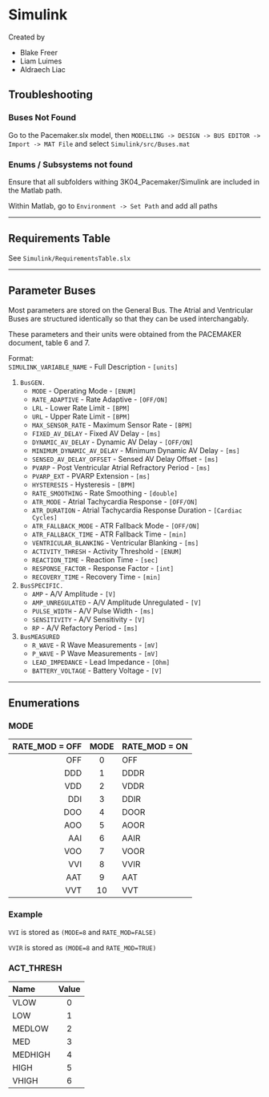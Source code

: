 # Simulink
Created by
- Blake Freer
- Liam Luimes
- Aldraech Liac 

## Troubleshooting
### Buses Not Found
Go to the Pacemaker.slx model, then `MODELLING -> DESIGN -> BUS EDITOR -> Import -> MAT File` and select `Simulink/src/Buses.mat`
### Enums / Subsystems not found
Ensure that all subfolders withing 3K04_Pacemaker/Simulink are included in the Matlab path.

Within Matlab, go to `Environment -> Set Path` and add all paths

---

## Requirements Table
See `Simulink/RequirementsTable.slx`

---

## Parameter Buses
Most parameters are stored on the General Bus. The Atrial and Ventricular Buses are structured identically so that they can be used interchangably.

These parameters and their units were obtained from the PACEMAKER document, table 6 and 7.

Format:\
`SIMULINK_VARIABLE_NAME` - Full Description - `[units]`

1. `BusGEN.`
    - `MODE` - Operating Mode - `[ENUM]`
    - `RATE_ADAPTIVE` - Rate Adaptive - `[OFF/ON]`
    - `LRL` - Lower Rate Limit - `[BPM]`
    - `URL` - Upper Rate Limit - `[BPM]`
    - `MAX_SENSOR_RATE` - Maximum Sensor Rate - `[BPM]`
    - `FIXED_AV_DELAY` - Fixed AV Delay - `[ms]`
    - `DYNAMIC_AV_DELAY` - Dynamic AV Delay - `[OFF/ON]`
    - `MINIMUM_DYNAMIC_AV_DELAY` - Minimum Dynamic AV Delay - `[ms]` 
    - `SENSED_AV_DELAY_OFFSET` - Sensed AV Delay Offset - `[ms]`
    - `PVARP` - Post Ventricular Atrial Refractory Period - `[ms]`
    - `PVARP_EXT` - PVARP Extension - `[ms]`
    - `HYSTERESIS` - Hysteresis - `[BPM]`
    - `RATE_SMOOTHING` - Rate Smoothing - `[double]`
    - `ATR_MODE` - Atrial Tachycardia Response - `[OFF/ON]`
    - `ATR_DURATION` - Atrial Tachycardia Response Duration - `[Cardiac Cycles]`
    - `ATR_FALLBACK_MODE` - ATR Fallback Mode - `[OFF/ON]`
    - `ATR_FALLBACK_TIME` - ATR Fallback Time - `[min]`
    - `VENTRICULAR_BLANKING` - Ventricular Blanking - `[ms]`
    - `ACTIVITY_THRESH` - Activity Threshold - `[ENUM]`
    - `REACTION_TIME` - Reaction Time - `[sec]`
    - `RESPONSE_FACTOR` - Response Factor - `[int]`
    - `RECOVERY_TIME` - Recovery Time - `[min]`
2. `BusSPECIFIC.`
    - `AMP` - A/V Amplitude - `[V]`
    - `AMP_UNREGULATED` - A/V Amplitude Unregulated - `[V]`
    - `PULSE_WIDTH` - A/V Pulse Width - `[ms]`
    - `SENSITIVITY` - A/V Sensitivity - `[V]`
    - `RP` - A/V Refactory Period - `[ms]`
3. `BusMEASURED`
    - `R_WAVE` - R Wave Measurements - `[mV]`
    - `P_WAVE` - P Wave Measurements - `[mV]`
    - `LEAD_IMPEDANCE` - Lead Impedance - `[Ohm]`
    - `BATTERY_VOLTAGE` - Battery Voltage - `[V]`
---
## Enumerations
### **MODE**
| RATE_MOD = OFF | MODE | RATE_MOD = ON |
|-----:|:----:|:--------|
| OFF | 0 | OFF |
| DDD | 1 | DDDR |
| VDD | 2 | VDDR |
| DDI | 3 | DDIR |
| DOO | 4 | DOOR |
| AOO | 5 | AOOR |
| AAI | 6 | AAIR |
| VOO | 7 | VOOR |
| VVI | 8 | VVIR |
| AAT | 9 | AAT |
| VVT | 10 | VVT |

### Example
`VVI` is stored as `(MODE=8` and `RATE_MOD=FALSE)`

`VVIR` is stored as `(MODE=8` and `RATE_MOD=TRUE)`

### **ACT_THRESH**
| Name | Value |
|:-----|:-----:|
|VLOW|0|
|LOW|1|
|MEDLOW|2|
|MED|3|
|MEDHIGH|4|
|HIGH|5|
|VHIGH|6|

